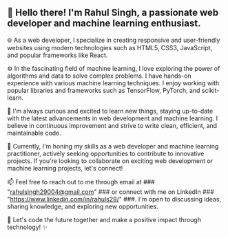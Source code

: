 ## 👋 Hello there! I'm Rahul Singh, a passionate web developer and machine learning enthusiast.

🌐 As a web developer, I specialize in creating responsive and user-friendly websites using modern technologies such as HTML5, CSS3, JavaScript, and popular frameworks like React.

⚙️ In the fascinating field of machine learning, I love exploring the power of algorithms and data to solve complex problems. I have hands-on experience with various machine learning techniques. I enjoy working with popular libraries and frameworks such as TensorFlow, PyTorch, and scikit-learn.

🔬 I'm always curious and excited to learn new things, staying up-to-date with the latest advancements in web development and machine learning. I believe in continuous improvement and strive to write clean, efficient, and maintainable code.

💼 Currently, I'm honing my skills as a web developer and machine learning practitioner, actively seeking opportunities to contribute to innovative projects. If you're looking to collaborate on exciting web development or machine learning projects, let's connect!

📫 Feel free to reach out to me through email at ### "rahulsingh29004@gmail.com" ### or connect with me on LinkedIn ### "https://www.linkedin.com/in/rahuls29/" ###. I'm open to discussing ideas, sharing knowledge, and exploring new opportunities.

🌟 Let's code the future together and make a positive impact through technology! ✨ 


